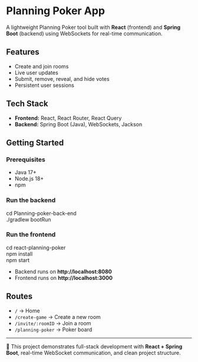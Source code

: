 # Planning Poker App
A lightweight Planning Poker tool built with **React** (frontend) and **Spring Boot** (backend) using WebSockets for real-time communication.

## Features
- Create and join rooms
- Live user updates
- Submit, remove, reveal, and hide votes
- Persistent user sessions

## Tech Stack
- **Frontend:** React, React Router, React Query  
- **Backend:** Spring Boot (Java), WebSockets, Jackson  

## Getting Started
### Prerequisites
- Java 17+  
- Node.js 18+  
- npm  

### Run the backend
cd Planning-poker-back-end  
./gradlew bootRun  

### Run the frontend
cd react-planning-poker  
npm install  
npm start  

- Backend runs on **http://localhost:8080**  
- Frontend runs on **http://localhost:3000**  

## Routes
- `/` → Home  
- `/create-game` → Create a new room  
- `/invite/:roomID` → Join a room  
- `/planning-poker` → Poker board  

---
🚀 This project demonstrates full-stack development with **React + Spring Boot**, real-time WebSocket communication, and clean project structure.
